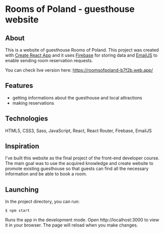 # Rooms of Poland - guesthouse website

## About

This is a website of guesthouse Rooms of Poland. This project was created with [Create React App](https://create-react-app.dev/) and it uses [Firebase](https://firebase.google.com/) for storing data and [EmailJS](https://www.emailjs.com/) to enable sending room reservation requests.

You can check live version here: https://roomsofpoland-b7f2b.web.app/

## Features

* getting informations about the guesthouse and local attractions
* making reservations

## Technologies

HTML5, CSS3, Sass, JavaScript, React, React Router, Firebase, EmailJS

## Inspiration

I've built this website as the final project of the front-end developer course. The main goal was to use the acquired knowledge and create website to promote existing guesthouse so that guests can find all the necessary information and be able to book a room.  

## Launching

In the project directory, you can run:
```
$ npm start
```
Runs the app in the development mode. Open http://localhost:3000 to view it in your browser.
The page will reload when you make changes.
